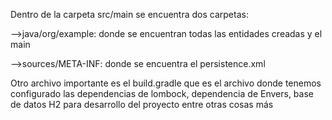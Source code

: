 Dentro de la carpeta src/main se encuentra dos carpetas:

-->java/org/example: donde se encuentran todas las entidades creadas y el main

-->sources/META-INF: donde se encuentra el persistence.xml

Otro archivo importante es el build.gradle que es el archivo donde tenemos configurado las dependencias de lombock, dependencia de Envers, base de datos H2 para desarrollo del proyecto entre otras cosas más
